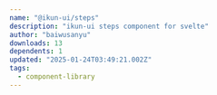 ```yaml
---
name: "@ikun-ui/steps"
description: "ikun-ui steps component for svelte"
author: "baiwusanyu"
downloads: 13
dependents: 1
updated: "2025-01-24T03:49:21.002Z"
tags: 
  - component-library
---
```

